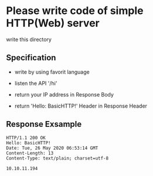 # Please write code of simple HTTP(Web) server

write this directory

## Specification

- write by using favorit language

- listen the API '/hi'
- return your IP address in Response Body
- return 'Hello: BasicHTTP!' Header in Response Header

## Response Exsample

```
HTTP/1.1 200 OK
Hello: BasicHTTP!
Date: Tue, 26 May 2020 06:53:14 GMT
Content-Length: 13
Content-Type: text/plain; charset=utf-8

10.10.11.194

```

